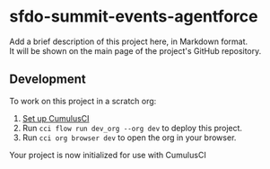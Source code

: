 # sfdo-summit-events-agentforce

Add a brief description of this project here, in Markdown format.                                                                                                                     
It will be shown on the main page of the project's GitHub repository.

## Development

To work on this project in a scratch org:

1. [Set up CumulusCI](https://cumulusci.readthedocs.io/en/latest/tutorial.html)
2. Run `cci flow run dev_org --org dev` to deploy this project.
3. Run `cci org browser dev` to open the org in your browser.

Your project is now initialized for use with CumulusCI